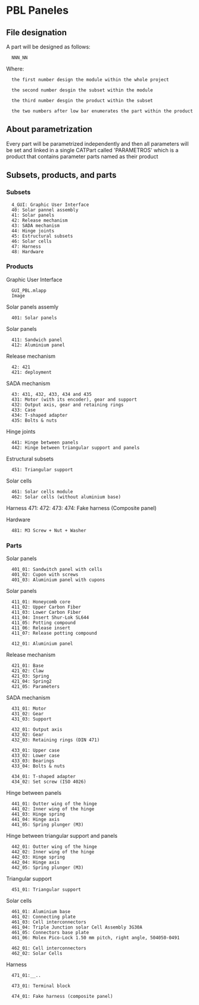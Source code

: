 # PBL Paneles

## File designation

A part will be designed as follows:
      
      NNN_NN

Where:

      the first number design the module within the whole project

      the second number desgin the subset within the module

      the third number desgin the product within the subset

      the two numbers after low bar enumerates the part within the product
  
## About parametrization

Every part will be parametrized independently and then all parameters will be set and linked in a single CATPart called 'PARAMETROS' which is a product that contains parameter parts named as their product
 

## Subsets, products, and parts 

### Subsets

      4_GUI: Graphic User Interface
      40: Solar pannel assembly
      41: Solar panels 
      42: Release mechanism
      43: SADA mechanism
      44: Hinge joints
      45: Estructural subsets
      46: Solar cells
      47: Harness
      48: Hardware

### Products

Graphic User Interface

      GUI_PBL.mlapp
      Image

Solar panels assemly

      401: Solar panels

Solar panels

      411: Sandwich panel
      412: Aluminium panel

Release mechanism

      42: 421
      421: deployment
      

SADA mechanism

      43: 431, 432, 433, 434 and 435
      431: Motor (with its encoder), gear and support
      432: Output axis, gear and retaining rings
      433: Case
      434: T-shaped adapter
      435: Bolts & nuts

Hinge joints

      441: Hinge between panels
      442: Hinge between triangular support and panels

Estructural subsets
      
      451: Triangular support

Solar cells

      461: Solar cells module
      462: Solar cells (without aluminium base)

Harness
      471:
      472:
      473:
      474: Fake harness (Composite panel)

Hardware

      481: M3 Screw + Nut + Washer


### Parts

Solar panels

      401_01: Sandwitch panel with cells
      401_02: Cupon with screws
      401_03: Aluminium panel with cupons


Solar panels

      411_01: Honeycomb core
      411_02: Upper Carbon Fiber
      411_03: Lower Carbon Fiber
      411_04: Insert Shur-Lok SL644
      411_05: Potting compound
      411_06: Release insert
      411_07: Release potting compound
      
      412_01: Aluminium panel
      

Release mechanism

      421_01: Base
      421_02: Claw
      421_03: Spring
      421_04: Spring2
      421_05: Parameters
  
SADA mechanism

      431_01: Motor
      431_02: Gear
      431_03: Support
      
      432_01: Output axis
      432_02: Gear
      432_03: Retaining rings (DIN 471)
            
      433_01: Upper case
      433_02: Lower case
      433_03: Bearings
      433_04: Bolts & nuts
      
      434_01: T-shaped adapter
      434_02: Set screw (ISO 4026)

Hinge between panels

      441_01: Outter wing of the hinge
      441_02: Inner wing of the hinge
      441_03: Hinge spring
      441_04: Hinge axis
      441_05: Spring plunger (M3)

Hinge between triangular support and panels

      442_01: Outter wing of the hinge
      442_02: Inner wing of the hinge
      442_03: Hinge spring
      442_04: Hinge axis
      442_05: Spring plunger (M3)
 
Triangular support
 
      451_01: Triangular support

Solar cells

      461_01: Aluminium base
      461_02: Connecting plate
      461_03: Cell interconnectors
      461_04: Triple Junction solar Cell Assembly 3G30A
      461_05: Connectors base plate
      461_06: Molex Pico-Lock 1.50 mm pitch, right angle, 504050-0491

      462_01: Cell interconnectors
      462_02: Solar Cells

Harness

      471_01:__..

      473_01: Terminal block

      474_01: Fake harness (composite panel)

